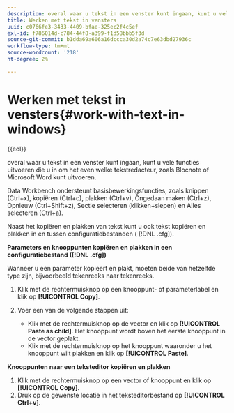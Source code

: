 ```yaml
---
description: overal waar u tekst in een venster kunt ingaan, kunt u vele functies uitvoeren die u in om het even welke tekstredacteur, zoals Blocnote of Microsoft Word kunt uitvoeren.
title: Werken met tekst in vensters
uuid: c0766fe3-3433-4409-bfae-325ec2f4c5ef
exl-id: f786014d-c784-44f8-a399-f1d58bbb5f3d
source-git-commit: b1dda69a606a16dccca30d2a74c7e63dbd27936c
workflow-type: tm+mt
source-wordcount: '218'
ht-degree: 2%

---
```


# Werken met tekst in vensters{#work-with-text-in-windows}

{{eol}}

overal waar u tekst in een venster kunt ingaan, kunt u vele functies uitvoeren die u in om het even welke tekstredacteur, zoals Blocnote of Microsoft Word kunt uitvoeren.

Data Workbench ondersteunt basisbewerkingsfuncties, zoals knippen (Ctrl+x), kopiëren (Ctrl+c), plakken (Ctrl+v), Ongedaan maken (Ctrl+z), Opnieuw (Ctrl+Shift+z), Sectie selecteren (klikken+slepen) en Alles selecteren (Ctrl+a).

Naast het kopiëren en plakken van tekst kunt u ook tekst kopiëren en plakken in en tussen configuratiebestanden ( [!DNL .cfg]).

**Parameters en knooppunten kopiëren en plakken in een configuratiebestand ([!DNL .cfg])**

Wanneer u een parameter kopieert en plakt, moeten beide van hetzelfde type zijn, bijvoorbeeld tekenreeks naar tekenreeks.

1. Klik met de rechtermuisknop op een knooppunt- of parameterlabel en klik op **[!UICONTROL Copy]**.
1. Voer een van de volgende stappen uit:

   * Klik met de rechtermuisknop op de vector en klik op **[!UICONTROL Paste as child]**. Het knooppunt wordt boven het eerste knooppunt in de vector geplakt.
   * Klik met de rechtermuisknop op het knooppunt waaronder u het knooppunt wilt plakken en klik op **[!UICONTROL Paste]**.

**Knooppunten naar een teksteditor kopiëren en plakken**

1. Klik met de rechtermuisknop op een vector of knooppunt en klik op **[!UICONTROL Copy]**.
1. Druk op de gewenste locatie in het teksteditorbestand op **[!UICONTROL Ctrl+v]**.
